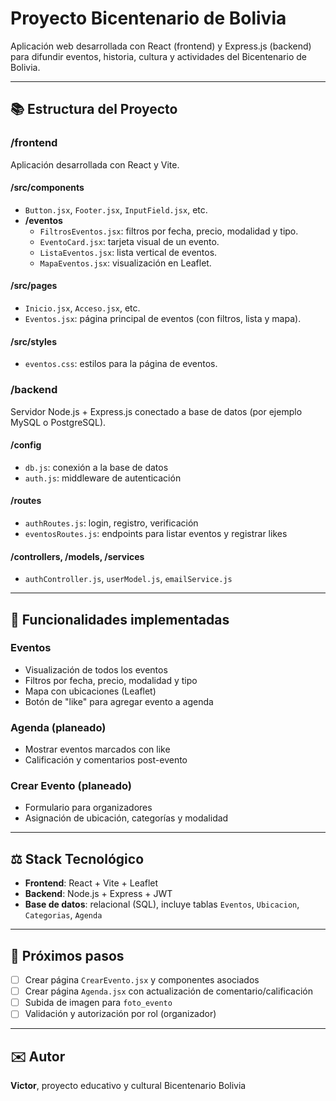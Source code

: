 # Proyecto Bicentenario de Bolivia

Aplicación web desarrollada con React (frontend) y Express.js (backend) para difundir eventos, historia, cultura y actividades del Bicentenario de Bolivia.

---

## 📚 Estructura del Proyecto

### /frontend
Aplicación desarrollada con React y Vite.

#### /src/components
- `Button.jsx`, `Footer.jsx`, `InputField.jsx`, etc.
- **/eventos**
  - `FiltrosEventos.jsx`: filtros por fecha, precio, modalidad y tipo.
  - `EventoCard.jsx`: tarjeta visual de un evento.
  - `ListaEventos.jsx`: lista vertical de eventos.
  - `MapaEventos.jsx`: visualización en Leaflet.

#### /src/pages
- `Inicio.jsx`, `Acceso.jsx`, etc.
- `Eventos.jsx`: página principal de eventos (con filtros, lista y mapa).

#### /src/styles
- `eventos.css`: estilos para la página de eventos.

### /backend
Servidor Node.js + Express.js conectado a base de datos (por ejemplo MySQL o PostgreSQL).

#### /config
- `db.js`: conexión a la base de datos
- `auth.js`: middleware de autenticación

#### /routes
- `authRoutes.js`: login, registro, verificación
- `eventosRoutes.js`: endpoints para listar eventos y registrar likes

#### /controllers, /models, /services
- `authController.js`, `userModel.js`, `emailService.js`

---

## 🔗 Funcionalidades implementadas

### Eventos
- Visualización de todos los eventos
- Filtros por fecha, precio, modalidad y tipo
- Mapa con ubicaciones (Leaflet)
- Botón de "like" para agregar evento a agenda

### Agenda (planeado)
- Mostrar eventos marcados con like
- Calificación y comentarios post-evento

### Crear Evento (planeado)
- Formulario para organizadores
- Asignación de ubicación, categorías y modalidad

---

## ⚖️ Stack Tecnológico

- **Frontend**: React + Vite + Leaflet
- **Backend**: Node.js + Express + JWT
- **Base de datos**: relacional (SQL), incluye tablas `Eventos`, `Ubicacion`, `Categorias`, `Agenda`

---

## 🚀 Próximos pasos

- [ ] Crear página `CrearEvento.jsx` y componentes asociados
- [ ] Crear página `Agenda.jsx` con actualización de comentario/calificación
- [ ] Subida de imagen para `foto_evento`
- [ ] Validación y autorización por rol (organizador)

---

## ✉️ Autor
**Victor**, proyecto educativo y cultural Bicentenario Bolivia
